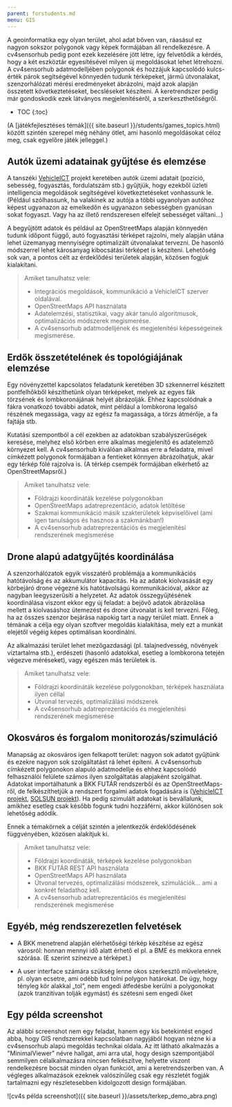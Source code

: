 ```yaml
---
parent: forstudents.md
menu: GIS
---
```



A geoinformatika egy olyan terület, ahol adat bőven van, ráasásul ez nagyon sokszor polygonok vagy képek formájában áll rendelkezésre. A cv4sensorhub pedig pont ezek kezelésére jött létre, így felvetődik a kérdés, hogy a két eszköztár egyesítésével milyen új megoldásokat lehet létrehozni. A cv4sensorhub adatmodelljében polygonok és hozzájuk kapcsolódó kulcs-érték párok segítségével könnyedén tudunk térképeket, jármű útvonalakat, szenzorhálózati mérési eredményeket ábrázolni, majd azok alapján összetett következtetéseket, becsléseket készíteni. A keretrendszer pedig már gondoskodik ezek látványos megjelenítéséről, a szerkeszthetőségről.

* TOC
{:toc}

(A [játékfejlesztéses témák]({{ site.baseurl }}/students/games_topics.html) között szintén szerepel még néhány ötlet, ami hasonló megoldásokat céloz meg, csak egyelőre játék jelleggel.)

## Autók üzemi adatainak gyűjtése és elemzése

A tanszéki [VehicleICT](https://www.aut.bme.hu/Pages/Research/vehicleict) projekt keretében autók üzemi adatait (pozíció, sebesség, fogyasztás, fordulatszám stb.) gyűjtjük, hogy ezekből üzleti intelligencia megoldások segítségével következtetéseket vonhassunk le. (Például szólhassunk, ha valakinek az autója a többi ugyanolyan autóhoz képest ugyanazon az emelkedőn és ugyanazon sebességben gyanúsan sokat fogyaszt. Vagy ha az illető rendszeresen elfelejt sebességet váltani...)

A begyűjtött adatok és például az OpenStreetMaps alapján könnyedén tudunk időpont függő, autó fogyasztási térképet rajzolni, mely alapján utána lehet üzemanyag mennyiségre optimalizált útvonalakat tervezni. De hasonló módszerrel lehet károsanyag kibocsátási térképet is készíteni. Lehetőség sok van, a pontos célt az érdeklődési területek alapján, közösen fogjuk kialakítani.

> Amiket tanulhatsz vele:
>
>   * Integrációs megoldások, kommunikáció a VehicleICT szerver oldalával.
>   * OpenStreetMaps API használata
>   * Adatelemzési, statisztikai, vagy akár tanuló algoritmusok, optimalizációs módszerek megismerése.
>   * A cv4sensorhub adatmodelljének és megjelenítési képességeinek megismerése.

## Erdők összetételének és topológiájának elemzése

Egy növényzettel kapcsolatos feladatunk keretében 3D szkennerrel készített pontfelhőkből készíthetünk olyan térképeket, melyek az egyes fák törzsének és lombkoronájának helyét ábrázolják. Ehhez kapcsolódnak a fákra vonatkozó további adatok, mint például a lombkorona legalsó részének megassága, vagy az egész fa magassága, a törzs átmérője, a fa fajtája stb.

Kutatási szempontból a cél ezekben az adatokban szabályszerűségek keresése, melyhez első körben erre alkalmas megjelenítő és adatelemző környezet kell. A cv4sensorhub kiválóan alkalmas erre a feladatra, mivel címkézett polygonok formájában a fentieket könnyen ábrázolhatjuk, akár egy térkép fölé rajzolva is. (A térkép csempék formájában elkérhető az OpenStreetMapsről.)

> Amiket tanulhatsz vele:
>
>   * Földrajzi koordináták kezelése polygonokban
>   * OpenStreetMaps adatreprezentáció, adatok letöltése
>   * Szakmai kommunikáció másik szakterületek képviselőivel (ami igen tanulságos és hasznos a szakmánkban!)
>   * A cv4sensorhub adatreprezentációs és megjelenítési rendszerének megismerése

## Drone alapú adatgyűjtés koordinálása

A szenzorhálózatok egyik visszatérő problémája a kommunikációs hatótávolság és az akkumulátor kapacitás. Ha az adatok kiolvasását egy körbejáró drone végezné kis hatótávolságú kommunikációval, akkor az nagyban leegyszerűsíti a helyzetet. Az adatok összegyűjtésének koordinálása viszont ekkor egy új feladat: a bejövő adatok ábrázolása mellett a kiolvasáshoz ütemezést és drone útvonalat is kell tervezni. Főleg, ha az összes szenzor bejárása napokig tart a nagy terület miatt. Ennek a témának a célja egy olyan szoftver megoldás kialakítása, mely ezt a munkát elejétől végéig képes optimálisan koordinálni.

Az alkalmazási terület lehet mezőgazdasági (pl. talajnedvesség, növények víztartalma stb.), erdészeti (hasonló adatokkal, esetleg a lombkorona tetején végezve méréseket), vagy egészen más területek is.

> Amiket tanulhatsz vele:
>
>   * Földrajzi koordináták kezelése polygonokban, térképek használata ilyen céllal
>   * Útvonal tervezés, optimalizálási módszerek
>   * A cv4sensorhub adatreprezentációs és megjelenítési rendszerének megismerése

## Okosváros és forgalom monitorozás/szimuláció

Manapság az okosváros igen felkapott terület: nagyon sok adatot gyűjtünk és ezekre nagyon sok szolgáltatást rá lehet építeni. A cv4sensorhub címkézett polygonokon alapuló adatmodellje és ehhez kapcsolódó felhasználói felülete számos ilyen szolgáltatás alapjaként szolgálhat. Adatokat importálhatunk a BKK FUTÁR rendszerből és az OpenStreetMaps-ről, de felkészíthetjük a rendszert forgalmi adatok fogadására is ([VehicleICT projekt](https://www.aut.bme.hu/Pages/Research/vehicleict), [SOLSUN projekt](https://www.vik.bme.hu/hir/857-solsun-a-fenntarthato-kulteri-vilagitas)). Ha pedig szimulált adatokat is bevállalunk, amikhez esetleg csak később fogunk tudni hozzáférni, akkor különösen sok lehetőség adódik.

Ennek a témakörnek a célját szintén a jelentkezők érdeklődésének függvényében, közösen alakítjuk ki.

> Amiket tanulhatsz vele:
>
>   * Földrajzi koordináták, térképek kezelése polygonokban
>   * BKK FUTÁR REST API használata
>   * OpenStreetMaps API használata
>   * Útvonal tervezés, optimalizálási módszerek, szimulációk... ami a konkrét feladathoz kell.
>   * A cv4sensorhub adatreprezentációs és megjelenítési rendszerének megismerése

## Egyéb, még rendszerezetlen felvetések

  * A BKK menetrend alapján elérhetőségi térkép készítése az egész városról: honnan mennyi idő alatt érhető el pl. a BME és mekkora ennek szórása. (E szerint színezve a térképet.)

  * A user interface számára szükség lenne okos szerkesztő műveletekre, pl. olyan ecsetre, ami odébb tud tolni polygon határokat. De úgy, hogy tényleg kör alakkal „tol”, nem engedi átfedésbe kerülni a polygonokat (azok tranzitívan tolják egymást) és szétesni sem engedi őket

## Egy példa screenshot

Az alábbi screenshot nem egy feladat, hanem egy kis betekintést enged abba, hogy GIS rendszerekkel kapcsolatban nagyjából hogyan nézne ki a cv4sensorhub alapú megoldás technikai oldala. Az itt látható alkalmazás a "MinimalViewer" névre hallgat, ami arra utal, hogy design szempontjából semmilyen célalkalmazásra nincsen felkészítve, helyette viszont rendelkezésre bocsát minden olyan funkciót, ami a keretrendszerben van. A végleges alkalmazások ezeknek valószínűleg csak egy részletét fogják tartalmazni egy részletesebben kidolgozott design formájában.

![cv4s példa screenshot]({{ site.baseurl }}/assets/terkep_demo_abra.png)

